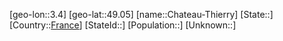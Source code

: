 ﻿---
location: [49.05,3.4]
type: City
tags:
- geo/City


SpocWebEntityId: 29554
isDeleted: false
confidential: public

---
[geo-lon::3.4]
[geo-lat::49.05]
[name::Chateau-Thierry]
[State::]
[Country::[France](geo/Continent/Europe/France.md)]
[StateId::]
[Population::]
[Unknown::]

